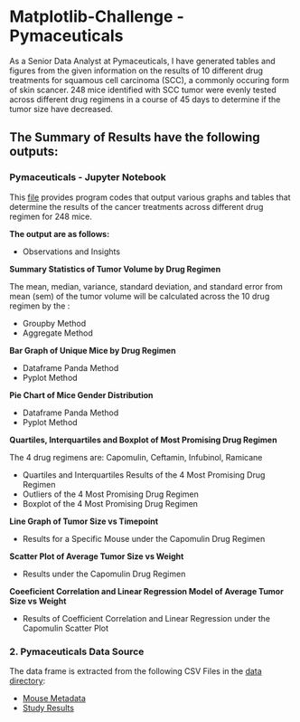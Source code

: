 # Matplotlib-Challenge - Pymaceuticals

As a Senior Data Analyst at Pymaceuticals, I have generated tables and figures from the given information on the results of 10 different drug treatments for squamous cell carcinoma (SCC), a commonly occuring form of skin scancer.  248 mice identified with SCC tumor were evenly tested across different drug regimens in a course of 45 days to determine if the tumor size have decreased.

## **The Summary of Results have the following outputs:**

### **Pymaceuticals - Jupyter Notebook**

This [file](https://github.com/cecileung1208/Homework/blob/master/Unit%205%20-%20MatplotLib%20Challenge/Pymaceuticals/Pymaceuticals.ipynb) provides program codes that output various graphs and tables that determine the results of the cancer treatments across different drug regimen for 248 mice.  

**The output are as follows:**
*    Observations and Insights

**Summary Statistics of Tumor Volume by Drug Regimen**

The mean, median, variance, standard deviation, and standard error from mean (sem) of the tumor volume will be calculated across the 10 drug regimen by the :
*    Groupby Method
*    Aggregate Method

**Bar Graph of Unique Mice by Drug Regimen**
*   Dataframe Panda Method
*   Pyplot Method

**Pie Chart of Mice Gender Distribution**
*    Dataframe Panda Method
*    Pyplot Method

**Quartiles, Interquartiles and Boxplot of Most Promising Drug Regimen**

The 4 drug regimens are: Capomulin, Ceftamin, Infubinol, Ramicane
*    Quartiles and Interquartiles Results of the 4 Most Promising Drug Regimen
*    Outliers of the 4 Most Promising Drug Regimen
*    Boxplot of the 4 Most Promising Drug Regimen

**Line Graph of Tumor Size vs Timepoint**
*    Results for a Specific Mouse under the Capomulin Drug Regimen

**Scatter Plot of Average Tumor Size vs Weight**
*    Results under the  Capomulin Drug Regimen

**Coeeficient Correlation and Linear Regression Model of Average Tumor Size vs Weight** 
*    Results of Coefficient Correlation and Linear Regression under the Capomulin Scatter Plot

### **2.  Pymaceuticals Data Source**

The data frame is extracted from the following CSV Files in the [data directory](https://github.com/cecileung1208/Homework/tree/master/Unit%205%20-%20MatplotLib%20Challenge/Pymaceuticals/data):
*    [Mouse Metadata](https://github.com/cecileung1208/Homework/blob/master/Unit%205%20-%20MatplotLib%20Challenge/Pymaceuticals/data/Mouse_metadata.csv)
*    [Study Results](https://github.com/cecileung1208/Homework/blob/master/Unit%205%20-%20MatplotLib%20Challenge/Pymaceuticals/data/Study_results.csv)
